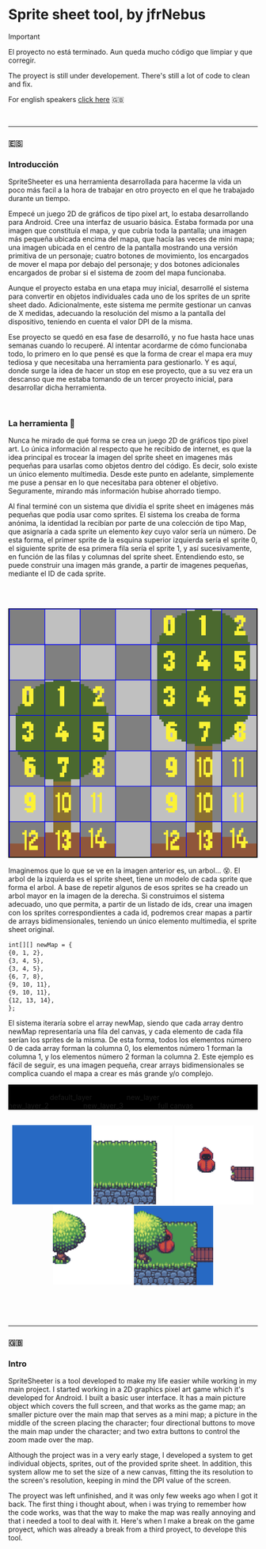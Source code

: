 # Sprite sheet tool, by jfrNebus
 
> [!IMPORTANT]
> El proyecto no está terminado. Aun queda mucho código que limpiar y que corregir.
> 
> The proyect is still under developement. There's still a lot of code to clean and fix.
>
> For english speakers [click here](#intro) 🇬🇧

<br>

<hr> 

### 🇪🇸

### Introducción

SpriteSheeter es una herramienta desarrollada para hacerme la vida un poco más facil a la hora de trabajar en otro
proyecto en el que he trabajado durante un tiempo. 

Empecé un juego 2D de gráficos de tipo pixel art, lo estaba desarrollando para Android. Cree una interfaz de usuario
básica. Estaba formada por una imagen que constituía el mapa, y que cubría toda la pantalla; una imagen más 
pequeña ubicada encima del mapa, que hacía las veces de mini mapa; una imagen ubicada en el centro de la pantalla 
mostrando una versión primitiva de un personaje; cuatro botones de movimiento, los encargados de mover el 
mapa por debajo del personaje; y dos botones adicionales encargados de probar si el sistema de zoom del mapa funcionaba.

Aunque el proyecto estaba en una etapa muy inicial, desarrollé el sistema para convertir en objetos individuales cada 
uno de los sprites de un sprite sheet dado. Adicionalmente, este sistema me permite gestionar un canvas de X medidas,
adecuando la resolución del mismo a la pantalla del dispositivo, teniendo en cuenta el valor DPI de la misma.

Ese proyecto se quedó en esa fase de desarrolló, y no fue hasta hace unas semanas cuando lo recuperé. Al intentar 
acordarme de cómo funcionaba todo, lo primero en lo que pensé es que la forma de crear el mapa era muy tediosa y que
necesitaba una herramienta para gestionarlo. Y es aquí, donde surge la idea de hacer un stop en ese proyecto, que a
su vez era un descanso que me estaba tomando de un tercer proyecto inicial, para desarrollar dicha herramienta.


<br>

### La herramienta 🧰

Nunca he mirado de qué forma se crea un juego 2D de gráficos tipo pixel art. Lo única información al respecto que he 
recibido de internet, es que la idea principal es trocear la imagen del sprite sheet en imagenes más pequeñas para 
usarlas como objetos dentro del código. Es decir, solo existe un único elemento multimedia. Desde este punto en adelante, 
simplemente me puse a pensar en lo que necesitaba para obtener el objetivo. Seguramente, mirando más información hubise 
ahorrado tiempo.

Al final terminé con un sistema que dividía el sprite sheet en imágenes más pequeñas que podía usar como sprites. El 
sistema los creaba de forma anónima, la identidad la recibían por parte de una colección de tipo Map, que asignaría a
cada sprite un elemento _key_ cuyo valor sería un número. De esta forma, el primer sprite de la esquina superior izquierda
sería el sprite 0, el siguiente sprite de esa primera fila sería el sprite 1, y así sucesivamente, en función de las filas
y columnas del sprite sheet. Entendiendo esto, se puede construir una imagen más grande, a partir de imagenes pequeñas, 
mediante el ID de cada sprite.

<br>
<br>

<p align="center">
  <img src="docs/sprites_example.png" />
</p>

Imaginemos que lo que se ve en la imagen anterior es, un arbol... 😵. El arbol de la izquierda es el sprite sheet, tiene
un modelo de cada sprite que forma el arbol. A base de repetir algunos de esos sprites se ha creado un arbol mayor en la
imagen de la derecha. Si construimos el sistema adecuado, uno que permita, a partir de un listado de ids, crear una 
imagen con los sprites correspondientes a cada id, podremos crear mapas a partir de arrays bidimensionales, teniendo un 
único elemento multimedia, el sprite sheet original.

```
int[][] newMap = {
{0, 1, 2},
{3, 4, 5},
{3, 4, 5},
{6, 7, 8},
{9, 10, 11},
{9, 10, 11},
{12, 13, 14},
};
```

El sistema iteraría sobre el array newMap, siendo que cada array dentro newMap representaría una fila del canvas, y
cada elemento de cada fila serían los sprites de la misma. De esta forma, todos los elementos número 0 de cada array
forman la columna 0, los elementos número 1 forman la columna 1, y los elementos número 2 forman la columna 2. Este 
ejemplo es fácil de seguir, es una imagen pequeña, crear arrays bidimensionales se complica cuando el mapa a crear es
más grande y/o complejo.

<p style="Background:black">
 <br>
&emsp;&emsp;&emsp;&emsp;&emsp;&emsp;default_layer&emsp;&emsp;&emsp;&emsp;&emsp;new_layer&emsp;&emsp;&emsp;&emsp;&emsp;
new_layer_2&emsp;&emsp;&emsp;&emsp;&emsp;new_layer_3&emsp;&emsp;&emsp;&emsp;&emsp;full canvas
 <p align="center", background="black">
  <br>
  <img src="docs/default_layer.png" width="160" height="160"/> <img src="docs/new_layer.png" width="160" height="160"/>
  <img src="docs/new_layer_2.png" width="160" height="160"/> <img src="docs/new_layer_3.png" width="160" height="160"/> 
  <img src="docs/full_canvas.png" width="160" height="160"/>
 </p>
</p>

<br>
<br>
<br>

<hr> 

### 🇬🇧

### Intro

SpriteSheeter is a tool developed to make my life easier while working in my main project. I started working in a 2D 
graphics pixel art game which it's developed for Android. I built a basic user interface. It has a main picture object
which covers the full screen, and that works as the game map; an smaller picture over the main map that serves as a
mini map; a picture in the middle of the screen placing the character; four directional buttons to move the main map
under the character; and two extra buttons to control the zoom made over the map.

Although the project was in a very early stage, I developed a system to get individual objects, sprites, out of the
provided sprite sheet. In addition, this system allow me to set the size of a new canvas, fitting the its resolution
to the screen's resolution, keeping in mind the DPI value of the screen.

The proyect was left unfinished, and it was only few weeks ago when I got it back. The first thing i thought about,
when i was trying to remember how the code works, was that the way to make the map was really annoying and that i
needed a tool to deal with it. Here's when I make a break on the game proyect, which was already a break from a third 
proyect, to develope this tool.




